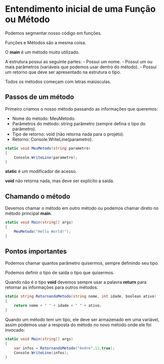 # Entendimento inicial de uma Função ou Método

Podemos segmentar nosso código em funções.

Funções e Métodos são a mesma coisa.

O __main__ é um método muito utilizado.

A estrutura possui as seguinte partes:
    - Possui um nome.
    - Possui um ou mais parâmetros (variáveis que podemos usar dentro do método).
    - Possui um retorno que deve ser apresentado na estrutura o tipo.

Todos os métodos começam com letras maiúsculas.

## Passos de um método

Primeiro criamos o nosso método passando as informações que queremos:

- Nome do método: MeuMetodo.
- Parâmetros do método: string parâmetro (sempre defina o tipo do parâmetro).
- Tipo de retorno: void (não retorna nada para o projeto).
- Retorno: Console.WriteLine(parametro).

```csharp
static void MeuMetodo(string parametro)
{
    Console.WriteLine(parametro);
}
```

__static__ é um modificador de acesso.

__void__ não retorna nada, mas deve ser explícito a saída.

## Chamando o método

Devemos chamar o método em outro método ou podemos chamar direto no método principal __main__.

```csharp
static void Main(string[] args)
{
    MeuMetodo("Hello World!");
}
```

## Pontos importantes

Podemos chamar quantos parâmetro quisermos, sempre definindo seu tipo.

Podemos definir o tipo de saída o tipo que quisermos.

Quando não é o tipo __void__ devemos sempre usar a palavra __return__ para retornar as informações para outros métodos. 

```csharp
static string RetornandoMetodo(string nome, int idade, boolean ativo)
{
    return nome + " " + idade + " " + ativo;
}
```

Quando um método tem um tipo, ele deve ser armazenado em uma variável, assim podemos usar a resposta do método no novo método onde ele foi invocado:

```csharp
static void Main(string[] args)
{
    var infos = RetornandoMetodo("Andre",12,true);
    Console.WriteLine(infos);
}
```